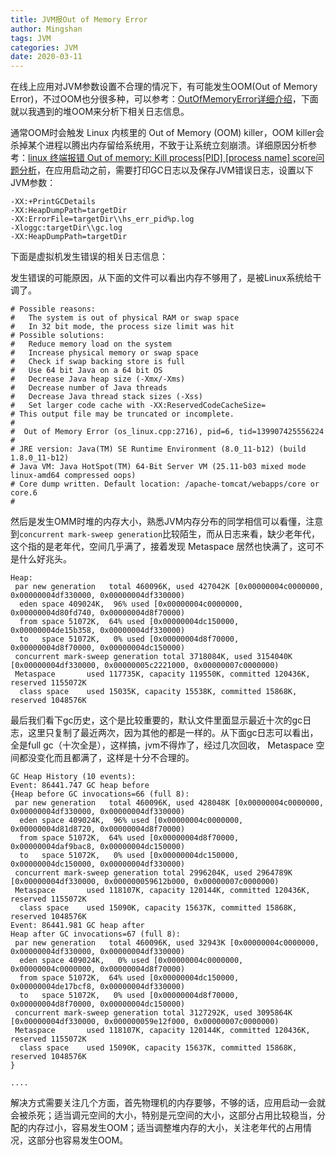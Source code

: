 ```yaml
---
title: JVM报Out of Memory Error
author: Mingshan
tags: JVM
categories: JVM
date: 2020-03-11
---
```


在线上应用对JVM参数设置不合理的情况下，有可能发生OOM(Out of Memory Error)，不过OOM也分很多种，可以参考：[OutOfMemoryError详细介绍](https://mingshan.fun/2020/03/11/jvm-oom/)，下面就以我遇到的堆OOM来分析下相关日志信息。

通常OOM时会触发 Linux 内核里的 Out of Memory (OOM) killer，OOM killer会杀掉某个进程以腾出内存留给系统用，不致于让系统立刻崩溃。详细原因分析参考：[linux 终端报错 Out of memory: Kill process[PID] [process name] score问题分析](http://www.111com.net/sys/CentOS/84755.htm)，在应用启动之前，需要打印GC日志以及保存JVM错误日志，设置以下JVM参数：

```
-XX:+PrintGCDetails
-XX:HeapDumpPath=targetDir
-XX:ErrorFile=targetDir\\hs_err_pid%p.log
-Xloggc:targetDir\\gc.log
-XX:HeapDumpPath=targetDir
```
<!-- more -->

下面是虚拟机发生错误的相关日志信息：


发生错误的可能原因，从下面的文件可以看出内存不够用了，是被Linux系统给干调了。
```
# Possible reasons:
#   The system is out of physical RAM or swap space
#   In 32 bit mode, the process size limit was hit
# Possible solutions:
#   Reduce memory load on the system
#   Increase physical memory or swap space
#   Check if swap backing store is full
#   Use 64 bit Java on a 64 bit OS
#   Decrease Java heap size (-Xmx/-Xms)
#   Decrease number of Java threads
#   Decrease Java thread stack sizes (-Xss)
#   Set larger code cache with -XX:ReservedCodeCacheSize=
# This output file may be truncated or incomplete.
#
#  Out of Memory Error (os_linux.cpp:2716), pid=6, tid=139907425556224
#
# JRE version: Java(TM) SE Runtime Environment (8.0_11-b12) (build 1.8.0_11-b12)
# Java VM: Java HotSpot(TM) 64-Bit Server VM (25.11-b03 mixed mode linux-amd64 compressed oops)
# Core dump written. Default location: /apache-tomcat/webapps/core or core.6
#
```

然后是发生OMM时堆的内存大小，熟悉JVM内存分布的同学相信可以看懂，注意到`concurrent mark-sweep generation`比较陌生，而从日志来看，缺少老年代，这个指的是老年代，空间几乎满了，接着发现 Metaspace 居然也快满了，这可不是什么好兆头。

```
Heap:
 par new generation   total 460096K, used 427042K [0x00000004c0000000, 0x00000004df330000, 0x00000004df330000)
  eden space 409024K,  96% used [0x00000004c0000000, 0x00000004d80fd740, 0x00000004d8f70000)
  from space 51072K,  64% used [0x00000004dc150000, 0x00000004de15b358, 0x00000004df330000)
  to   space 51072K,   0% used [0x00000004d8f70000, 0x00000004d8f70000, 0x00000004dc150000)
 concurrent mark-sweep generation total 3718084K, used 3154040K [0x00000004df330000, 0x00000005c2221000, 0x00000007c0000000)
 Metaspace       used 117735K, capacity 119550K, committed 120436K, reserved 1155072K
  class space    used 15035K, capacity 15538K, committed 15868K, reserved 1048576K
```

最后我们看下gc历史，这个是比较重要的，默认文件里面显示最近十次的gc日志，这里只复制了最近两次，因为其他的都是一样的。从下面gc日志可以看出，全是full gc（十次全是），这样搞，jvm不得炸了，经过几次回收， Metaspace 空间都没变化而且都满了，这样是十分不合理的。

```
GC Heap History (10 events):
Event: 86441.747 GC heap before
{Heap before GC invocations=66 (full 8):
 par new generation   total 460096K, used 428048K [0x00000004c0000000, 0x00000004df330000, 0x00000004df330000)
  eden space 409024K,  96% used [0x00000004c0000000, 0x00000004d81d8720, 0x00000004d8f70000)
  from space 51072K,  64% used [0x00000004d8f70000, 0x00000004daf9bac8, 0x00000004dc150000)
  to   space 51072K,   0% used [0x00000004dc150000, 0x00000004dc150000, 0x00000004df330000)
 concurrent mark-sweep generation total 2996204K, used 2964789K [0x00000004df330000, 0x000000059612b000, 0x00000007c0000000)
 Metaspace       used 118107K, capacity 120144K, committed 120436K, reserved 1155072K
  class space    used 15090K, capacity 15637K, committed 15868K, reserved 1048576K
Event: 86441.981 GC heap after
Heap after GC invocations=67 (full 8):
 par new generation   total 460096K, used 32943K [0x00000004c0000000, 0x00000004df330000, 0x00000004df330000)
  eden space 409024K,   0% used [0x00000004c0000000, 0x00000004c0000000, 0x00000004d8f70000)
  from space 51072K,  64% used [0x00000004dc150000, 0x00000004de17bcf8, 0x00000004df330000)
  to   space 51072K,   0% used [0x00000004d8f70000, 0x00000004d8f70000, 0x00000004dc150000)
 concurrent mark-sweep generation total 3127292K, used 3095864K [0x00000004df330000, 0x000000059e12f000, 0x00000007c0000000)
 Metaspace       used 118107K, capacity 120144K, committed 120436K, reserved 1155072K
  class space    used 15090K, capacity 15637K, committed 15868K, reserved 1048576K
}

....
```

解决方式需要关注几个方面，首先物理机的内存要够，不够的话，应用启动一会就会被杀死；适当调元空间的大小，特别是元空间的大小，这部分占用比较稳当，分配的内存过小，容易发生OOM；适当调整堆内存的大小，关注老年代的占用情况，这部分也容易发生OOM。

